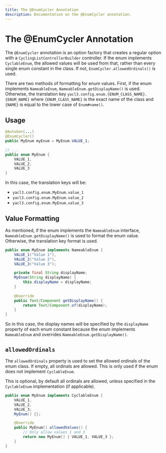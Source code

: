 ```yaml
---
title: The @EnumCycler Annotation
description: Documentation on the @EnumCycler annotation.
---
```


<script setup>
import ViewGithub from '../../components/ViewGithub.vue'
</script>

# The @EnumCycler Annotation

<ViewGithub url="https://github.com/isXander/YetAnotherConfigLib/blob/1.20.x/dev/common/src/main/java/dev/isxander/yacl3/config/v2/api/autogen/EnumCycler.java" />

The `@EnumCycler` annotation is an option factory that creates a regular option with a `CyclingListControllerBuilder` controller. If the enum implements `CyclableEnum`, the allowed values will be used from that, rather than every single enum constant in the class. If not, `EnumCycler.allowedOrdinals()` is used.

There are two methods of formatting for enum values. First, if the enum implements `NameableEnum`, `NameableEnum.getDisplayName()` is used. Otherwise, the translation key `yacl3.config.enum.{ENUM_CLASS_NAME}.{ENUM_NAME}` where `{ENUM_CLASS_NAME}` is the exact name of the class and `{NAME}` is equal to the lower case of `Enum#name()`.

## Usage

```java
@AutoGen(...)
@EnumCycler()
public MyEnum myEnum = MyEnum.VALUE_1;

// ...
public enum MyEnum {
    VALUE_1,
    VALUE_2,
    VALUE_3
}
```

In this case, the translation keys will be:

- `yacl3.config.enum.MyEnum.value_1`
- `yacl3.config.enum.MyEnum.value_2`
- `yacl3.config.enum.MyEnum.value_3`

## Value Formatting

As mentioned, if the enum implements the `NameableEnum` interface, `NameableEnum.getDisplayName()` is used to format the enum value. Otherwise, the translation key format is used.

```java
public enum MyEnum implements NameableEnum {
    VALUE_1("Value 1"),
    VALUE_2("Value 2"),
    VALUE_3("Value 3");

    private final String displayName;
    MyEnum(String displayName) {
        this.displayName = displayName;
    }
    
    @Override
    public Text/Component getDisplayName() {
        return Text/Component.of(displayName);
    }
}
```

So in this case, the display names will be specified by the `displayName` property of each enum constant because the enum implements `NameableEnum` and overrides `NameableEnum.getDisplayName()`.

## `allowedOrdinals`

The `allowedOrdinals` property is used to set the allowed ordinals of the enum class. If empty, all ordinals are allowed. This is only used if the enum does not implement `CyclableEnum`.

This is optional, by default all ordinals are allowed, unless specified in the `CyclableEnum` implementation (if applicable).

```java
public enum MyEnum implements CyclableEnum {
    VALUE_1,
    VALUE_2,
    VALUE_3;
    MyEnum() {};

    @Override
    public MyEnum[] allowedValues() {
        // Only allow values 1 and 3
        return new MyEnum[] { VALUE_1, VALUE_3 };
    }
}